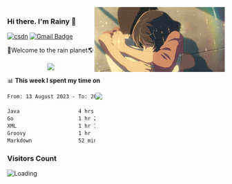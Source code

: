<img  align='right' height="150" src="https://github.com/LikeRainDay/LikeRainDay/blob/master/pic/img_rain_1.gif?raw=true">



### Hi there. I'm Rainy :lemon:

[![csdn](https://img.shields.io/badge/-csdn-c14438?style=flat-square&logo=c&logoColor=white)](https://blog.csdn.net/qq_15807167)
[![Gmail Badge](https://img.shields.io/badge/-gmail-c14438?style=flat-square&logo=Gmail&logoColor=white&link=mailto:houshuai0816@gmail.com)](mailto:houshuai0816@gmail.com)

🚀Welcome to the rain planet🌎

<center>
<img align='center'  src="https://source.unsplash.com/user/rainyhehe/likes">
</center>

📊 **This week I spent my time on**

<img align='right'   width="300" src="https://github-readme-stats.vercel.app/api?username=LikeRainDay&show_icons=true&title_color=fff&icon_color=79ff97&text_color=9f9f9f&bg_color=151515&count_private=true">

<!--START_SECTION:waka-->

```txt
From: 13 August 2023 - To: 20 August 2023

Java                   4 hrs 37 mins   ████████▒░░░░░░░░░░░░░░░░   32.71 %
Go                     1 hr 21 mins    ██▒░░░░░░░░░░░░░░░░░░░░░░   09.65 %
XML                    1 hr 18 mins    ██▒░░░░░░░░░░░░░░░░░░░░░░   09.24 %
Groovy                 1 hr            █▓░░░░░░░░░░░░░░░░░░░░░░░   07.10 %
Markdown               52 mins         █▓░░░░░░░░░░░░░░░░░░░░░░░   06.19 %
```

<!--END_SECTION:waka-->

### Visitors Count
<img align="left" src = "https://profile-counter.glitch.me/LikeRainDay/count.svg" alt ="Loading">
